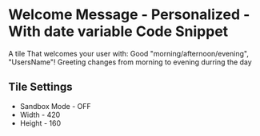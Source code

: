 Welcome Message - Personalized - With date variable Code Snippet
============================================

A tile That welcomes your user with:
Good "morning/afternoon/evening", "UsersName"!
Greeting changes from morning to evening durring the day

Tile Settings
--------------
- Sandbox Mode - OFF
- Width - 420
- Height - 160